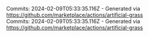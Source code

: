 Commits: 2024-02-09T05:33:35.116Z - Generated via https://github.com/marketplace/actions/artificial-grass
<br>
Commits: 2024-02-09T05:33:35.116Z - Generated via https://github.com/marketplace/actions/artificial-grass
<br>
